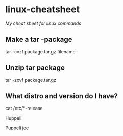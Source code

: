 # linux-cheatsheet
_My cheat sheet for linux commands_





## Make a tar -package
tar -cvzf package.tar.gz filename

## Unzip tar package
tar -zxvf package.tar.gz

## What distro and version do I have?
cat /etc/\*-release

Huppeli

Puppeli
jee
